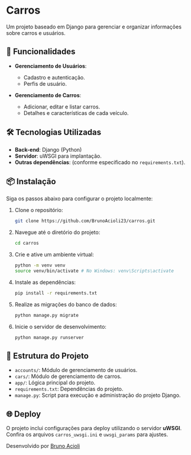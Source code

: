 # Carros

Um projeto baseado em Django para gerenciar e organizar informações sobre carros e usuários.

## 🚀 Funcionalidades

- **Gerenciamento de Usuários**:
  - Cadastro e autenticação.
  - Perfis de usuário.

- **Gerenciamento de Carros**:
  - Adicionar, editar e listar carros.
  - Detalhes e características de cada veículo.

## 🛠️ Tecnologias Utilizadas

- **Back-end**: Django (Python)
- **Servidor**: uWSGI para implantação.
- **Outras dependências**: (conforme especificado no `requirements.txt`).

## 📦 Instalação

Siga os passos abaixo para configurar o projeto localmente:

1. Clone o repositório:
   ```bash
   git clone https://github.com/BrunoAcioli23/carros.git
   ```
2. Navegue até o diretório do projeto:
   ```bash
   cd carros
   ```
3. Crie e ative um ambiente virtual:
   ```bash
   python -m venv venv
   source venv/bin/activate # No Windows: venv\Scripts\activate
   ```
4. Instale as dependências:
   ```bash
   pip install -r requirements.txt
   ```
5. Realize as migrações do banco de dados:
   ```bash
   python manage.py migrate
   ```
6. Inicie o servidor de desenvolvimento:
   ```bash
   python manage.py runserver
   ```

## 📂 Estrutura do Projeto

- `accounts/`: Módulo de gerenciamento de usuários.
- `cars/`: Módulo de gerenciamento de carros.
- `app/`: Lógica principal do projeto.
- `requirements.txt`: Dependências do projeto.
- `manage.py`: Script para execução e administração do projeto Django.

## 🌐 Deploy

O projeto inclui configurações para deploy utilizando o servidor **uWSGI**. Confira os arquivos `carros_uwsgi.ini` e `uwsgi_params` para ajustes.


Desenvolvido por [Bruno Acioli](https://github.com/BrunoAcioli23)